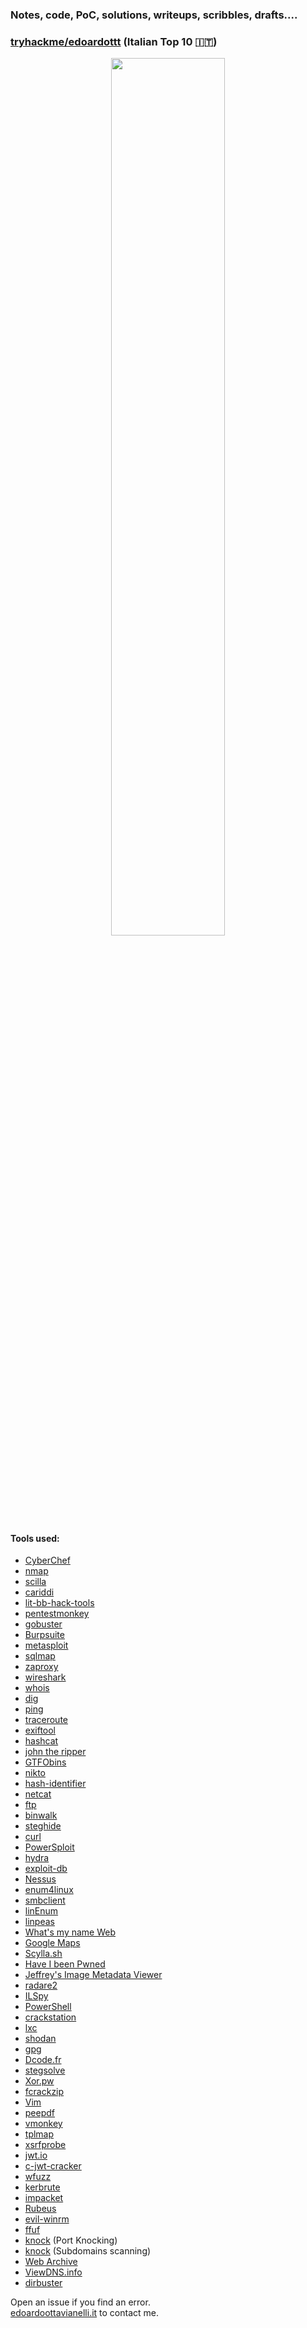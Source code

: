 ### Notes, code, PoC, solutions, writeups, scribbles, drafts....

### [tryhackme/edoardottt](https://tryhackme.com/p/edoardottt) (Italian Top 10 🇮🇹)

<p align="center">
<img src="https://github.com/edoardottt/tryhackme-ctf/blob/main/IMAGES/THMlogo.png" width="60%">
</p>

#### Tools used:

  - [CyberChef](https://gchq.github.io/CyberChef/)
  - [nmap](https://nmap.org/)
  - [scilla](https://github.com/edoardottt/scilla)
  - [cariddi](https://github.com/edoardottt/cariddi)
  - [lit-bb-hack-tools](https://github.com/edoardottt/lit-bb-hack-tools)
  - [pentestmonkey](https://github.com/pentestmonkey)
  - [gobuster](https://github.com/OJ/gobuster)
  - [Burpsuite](https://portswigger.net/burp)
  - [metasploit](https://www.metasploit.com/)
  - [sqlmap](http://sqlmap.org/)
  - [zaproxy](https://www.zaproxy.org/)
  - [wireshark](https://www.wireshark.org/)
  - [whois](https://en.wikipedia.org/wiki/WHOIS)
  - [dig](https://en.wikipedia.org/wiki/Dig_(command))
  - [ping](https://en.wikipedia.org/wiki/Ping_(networking_utility))
  - [traceroute](https://en.wikipedia.org/wiki/Traceroute)
  - [exiftool](https://exiftool.org/)
  - [hashcat](https://hashcat.net/hashcat/)
  - [john the ripper](https://www.openwall.com/john/)
  - [GTFObins](https://gtfobins.github.io/)
  - [nikto](https://github.com/sullo/nikto)
  - [hash-identifier](https://tools.kali.org/password-attacks/hash-identifier)
  - [netcat](https://en.wikipedia.org/wiki/Netcat)
  - [ftp](https://en.wikipedia.org/wiki/File_Transfer_Protocol)
  - [binwalk](https://github.com/ReFirmLabs/binwalk)
  - [steghide](http://steghide.sourceforge.net/)
  - [curl](https://curl.se/)
  - [PowerSploit](https://github.com/PowerShellMafia/PowerSploit)
  - [hydra](https://github.com/vanhauser-thc/thc-hydra)
  - [exploit-db](https://www.exploit-db.com/)
  - [Nessus](https://www.tenable.com/products/nessus)
  - [enum4linux](https://github.com/CiscoCXSecurity/enum4linux)
  - [smbclient](https://www.samba.org/samba/docs/current/man-html/smbclient.1.html)
  - [linEnum](https://github.com/rebootuser/LinEnum)
  - [linpeas](https://github.com/carlospolop/privilege-escalation-awesome-scripts-suite/tree/master/linPEAS)
  - [What's my name Web](https://whatsmyname.app/)
  - [Google Maps](https://www.google.com/maps)
  - [Scylla.sh](https://scylla.sh/api)
  - [Have I been Pwned](https://haveibeenpwned.com/)
  - [Jeffrey's Image Metadata Viewer](http://exif.regex.info)
  - [radare2](https://github.com/radareorg/radare2)
  - [ILSpy](https://github.com/icsharpcode/ILSpy)
  - [PowerShell](https://en.wikipedia.org/wiki/PowerShell)
  - [crackstation](https://crackstation.net/)
  - [lxc](https://en.wikipedia.org/wiki/LXC)
  - [shodan](https://www.shodan.io/)
  - [gpg](https://gnupg.org/)
  - [Dcode.fr](http://dcode.fr)
  - [stegsolve](https://en.kali.tools/all/?tool=1762)
  - [Xor.pw](http://xor.pw/#)
  - [fcrackzip](https://github.com/hyc/fcrackzip)
  - [Vim](https://www.vim.org/)
  - [peepdf](https://github.com/jesparza/peepdf)
  - [vmonkey](https://github.com/decalage2/ViperMonkey/blob/master/vipermonkey/vmonkey.py)
  - [tplmap](https://github.com/epinna/tplmap)
  - [xsrfprobe](https://github.com/0xInfection/XSRFProbe)
  - [jwt.io](https://jwt.io/)
  - [c-jwt-cracker](https://github.com/brendan-rius/c-jwt-cracker)
  - [wfuzz](https://github.com/xmendez/wfuzz)
  - [kerbrute](https://github.com/ropnop/kerbrute)
  - [impacket](https://github.com/SecureAuthCorp/impacket)
  - [Rubeus](https://github.com/GhostPack/Rubeus)
  - [evil-winrm](https://github.com/Hackplayers/evil-winrm)
  - [ffuf](https://github.com/ffuf/ffuf)
  - [knock](https://github.com/grongor/knock) (Port Knocking)
  - [knock](https://github.com/guelfoweb/knock) (Subdomains scanning)
  - [Web Archive](https://web.archive.org/)
  - [ViewDNS.info](https://viewdns.info/)
  - [dirbuster](https://tools.kali.org/web-applications/dirbuster)


Open an issue if you find an error.  
[edoardoottavianelli.it](https://www.edoardoottavianelli.it) to contact me.

